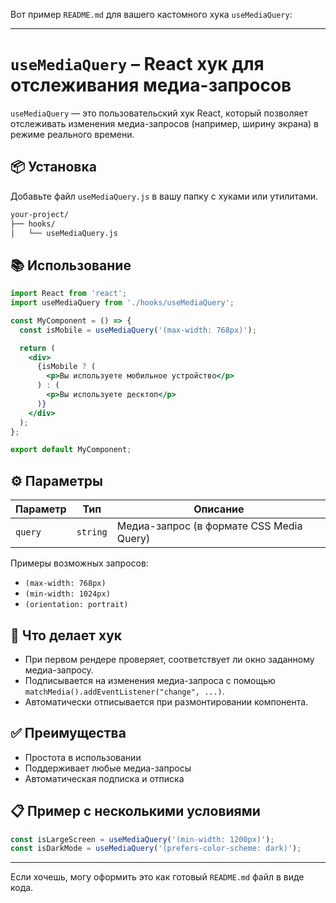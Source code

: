 Вот пример `README.md` для вашего кастомного хука `useMediaQuery`:

---

# `useMediaQuery` – React хук для отслеживания медиа-запросов

`useMediaQuery` — это пользовательский хук React, который позволяет отслеживать изменения медиа-запросов (например, ширину экрана) в режиме реального времени.

## 📦 Установка

Добавьте файл `useMediaQuery.js` в вашу папку с хуками или утилитами.

```bash
your-project/
├── hooks/
│   └── useMediaQuery.js
```

## 📚 Использование

```jsx
import React from 'react';
import useMediaQuery from './hooks/useMediaQuery';

const MyComponent = () => {
  const isMobile = useMediaQuery('(max-width: 768px)');

  return (
    <div>
      {isMobile ? (
        <p>Вы используете мобильное устройство</p>
      ) : (
        <p>Вы используете десктоп</p>
      )}
    </div>
  );
};

export default MyComponent;
```

## ⚙️ Параметры

| Параметр | Тип      | Описание                                 |
| -------- | -------- | ---------------------------------------- |
| `query`  | `string` | Медиа-запрос (в формате CSS Media Query) |

Примеры возможных запросов:

* `(max-width: 768px)`
* `(min-width: 1024px)`
* `(orientation: portrait)`

## 🔄 Что делает хук

* При первом рендере проверяет, соответствует ли окно заданному медиа-запросу.
* Подписывается на изменения медиа-запроса с помощью `matchMedia().addEventListener("change", ...)`.
* Автоматически отписывается при размонтировании компонента.

## ✅ Преимущества

* Простота в использовании
* Поддерживает любые медиа-запросы
* Автоматическая подписка и отписка

## 📋 Пример с несколькими условиями

```jsx
const isLargeScreen = useMediaQuery('(min-width: 1200px)');
const isDarkMode = useMediaQuery('(prefers-color-scheme: dark)');
```

---

Если хочешь, могу оформить это как готовый `README.md` файл в виде кода.
